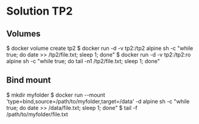 # Solution TP2

## Volumes

$ docker volume create tp2
$ docker run -d -v tp2:/tp2 alpine sh -c "while true; do date >> /tp2/file.txt; sleep 1; done"
$ docker run -d -v tp2:/tp2:ro alpine sh -c "while true; do tail -n1 /tp2/file.txt; sleep 1; done"

## Bind mount

$ mkdir myfolder
$ docker run --mount 'type=bind,source=/path/to/myfolder,target=/data' -d alpine sh -c "while true; do date >> /data/file.txt; sleep 1; done"
$ tail -f /path/to/myfolder/file.txt